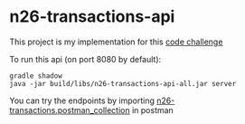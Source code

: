 # n26-transactions-api


This project is my implementation for this [code challenge](https://github.com/eilite/n26-transactions-api/blob/master/Number26_JavaCodeChallenge.pdf)

To run this api (on port 8080 by default):


```
gradle shadow
java -jar build/libs/n26-transactions-api-all.jar server
```

You can try the endpoints by importing [n26-transactions.postman_collection](https://github.com/eilite/n26-transactions-api/blob/master/n26-transactions.postman_collection) in postman 
